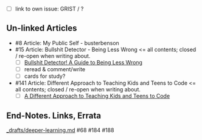 - [ ] link to own issue: GRIST / ?

## Un-linked Articles
- #8 Article: My Public Self - busterbenson
- #15 Article: Bullshit Detector - Being Less Wrong <= all contents; closed / re-open when writing about.
    - [ ] [Bullshit Detector! A Guide to Being Less Wrong](https://betterhumans.coach.me/bullshit-detector-a-guide-to-being-less-wrong-ce0bbbd1a41b#.5lvfxur01)
    - [ ] reread & comment/write
    - [ ] cards for study?
- #141 Article: Different Approach to Teaching Kids and Teens to Code <= all contents; closed / re-open when writing about.
    - [ ] [A Different Approach to Teaching Kids and Teens to Code](https://medium.com/@alishah.novin/a-different-approach-to-teaching-kids-and-teens-to-code-43b7192644c9#.cus067vmd)

## End-Notes. Links, Errata
[_drafts/deeper-learning.md](https://github.com/janzeteachesit/100-days-of-writing/blob/master/_drafts/deeper-learning.md)
#68 #184 #188

